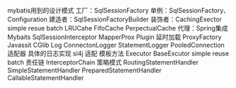 mybatis用到的设计模式
工厂：SqlSessionFactory
单例：SqlSessionFactory、Configuration
建造者：SqlSessionFactoryBuilder
装饰者：CachingExector simple resue batch 
LRUCahe FifoCache PerpectualCache
代理：Spring集成Mybaits SqlSessionInterceptor
MapperProx
Plugin
延时加载 ProxyFactory Javassit CGlib
Log ConnectonLogger StatementLogger
PooledConnection
适配器 具体的日志实现 sl4j 适配
模板方法 Executor BaseExcutor simple reuse batch
责任链 InterceptorChain
策略模式 RoutingStatementHandler
SimpleStatementHandler
PreparedStatementHandler
CallableStatementHandler